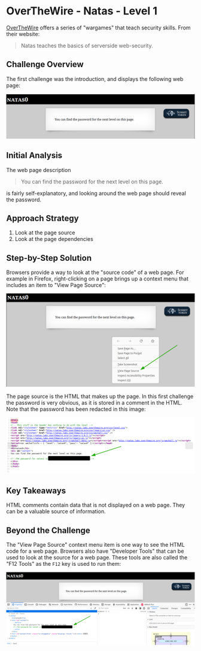 # OverTheWire - Natas - Level 1

[OverTheWire](https://overthewire.org) offers a series of "wargames" that teach
security skills. From their website:

> Natas teaches the basics of serverside web-security.

## Challenge Overview

The first challenge was the introduction, and displays the following web page:

![The main page](00_main_page.png)

## Initial Analysis

The web page description

> You can find the password for the next level on this page.

is fairly self-explanatory, and looking around the web page should reveal the
password.

## Approach Strategy

1. Look at the page source
1. Look at the page dependencies

## Step-by-Step Solution

Browsers provide a way to look at the "source code" of a web page. For example
in Firefox, right-clicking on a page brings up a context menu that includes an
item to "View Page Source":

![The Firefox Context Menu](01_context_menu.png)

The page source is the HTML that makes up the page. In this first challenge the
password is very obvious, as it is stored in a comment in the HTML. Note that
the password has been redacted in this image:

![The Page Source (password redacted)](02_view_source.png)

## Key Takeaways

HTML comments contain data that is not displayed on a web page. They can be a
valuable source of information.

## Beyond the Challenge

The "View Page Source" context menu item is one way to see the HTML code for a
web page. Browsers also have "Developer Tools" that can be used to look at the
source for a web page. These tools are also called the "F12 Tools" as the `F12`
key is used to run them:

![Developer Tools (password redacted)](03_developer_tools.png)
